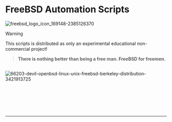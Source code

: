 # FreeBSD Automation Scripts

![freebsd_logo_icon_169148-2385126370](https://github.com/user-attachments/assets/7b50fe5f-525d-43b7-aac8-5ce56066ec6d)

> [!WARNING]  
> This scripts is distributed as only an experimental educational non-commercial project!
 
> **There is nothing better than being a free man. FreeBSD for freemen.**

##
![66203-devil-openbsd-linux-unix-freebsd-berkeley-distribution-3421913725](https://github.com/user-attachments/assets/bafe93fe-df43-4a4a-b928-b7f5fbb24479)

&nbsp;

&nbsp;

&nbsp;

---
